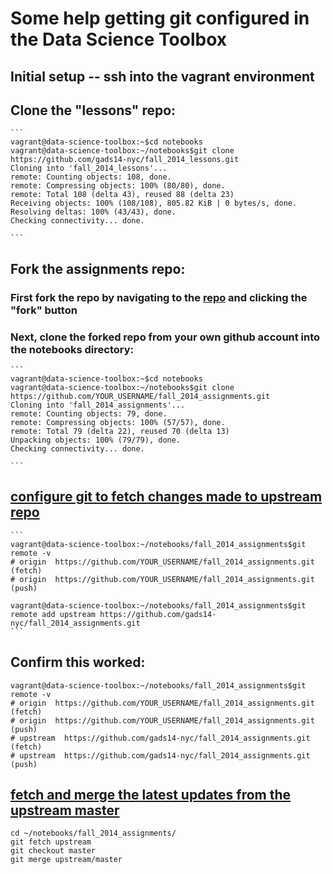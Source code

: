 # Some help getting git configured in the Data Science Toolbox

## Initial setup -- ssh into the vagrant environment
## **Clone** the "lessons" repo:

	```
	vagrant@data-science-toolbox:~$cd notebooks
	vagrant@data-science-toolbox:~/notebooks$git clone https://github.com/gads14-nyc/fall_2014_lessons.git
	Cloning into 'fall_2014_lessons'...
	remote: Counting objects: 108, done.
	remote: Compressing objects: 100% (80/80), done.
	remote: Total 108 (delta 43), reused 88 (delta 23)
	Receiving objects: 100% (108/108), 805.82 KiB | 0 bytes/s, done.
	Resolving deltas: 100% (43/43), done.
	Checking connectivity... done.

	```
## **Fork** the assignments repo:
### First fork the repo by navigating to the [repo](https://github.com/gads14-nyc/fall_2014_assignments) and clicking the "fork" button

### Next, clone the forked repo from your own github account into the notebooks directory:
	```
	vagrant@data-science-toolbox:~$cd notebooks
	vagrant@data-science-toolbox:~/notebooks$git clone https://github.com/YOUR_USERNAME/fall_2014_assignments.git
	Cloning into 'fall_2014_assignments'...
	remote: Counting objects: 79, done.
	remote: Compressing objects: 100% (57/57), done.
	remote: Total 79 (delta 22), reused 70 (delta 13)
	Unpacking objects: 100% (79/79), done.
	Checking connectivity... done.

	```

## [configure git to fetch changes made to upstream repo](https://help.github.com/articles/configuring-a-remote-for-a-fork)

	```
    vagrant@data-science-toolbox:~/notebooks/fall_2014_assignments$git remote -v
    # origin  https://github.com/YOUR_USERNAME/fall_2014_assignments.git (fetch)
    # origin  https://github.com/YOUR_USERNAME/fall_2014_assignments.git (push)

    vagrant@data-science-toolbox:~/notebooks/fall_2014_assignments$git remote add upstream https://github.com/gads14-nyc/fall_2014_assignments.git
    ```

## Confirm this worked:
   ```
   vagrant@data-science-toolbox:~/notebooks/fall_2014_assignments$git remote -v
   # origin  https://github.com/YOUR_USERNAME/fall_2014_assignments.git (fetch)
   # origin  https://github.com/YOUR_USERNAME/fall_2014_assignments.git (push)
   # upstream  https://github.com/gads14-nyc/fall_2014_assignments.git (fetch)
   # upstream  https://github.com/gads14-nyc/fall_2014_assignments.git (push)
   ```
    
## [fetch and merge the latest updates from the upstream master](https://help.github.com/articles/syncing-a-fork)
   
   ```
   cd ~/notebooks/fall_2014_assignments/
   git fetch upstream
   git checkout master
   git merge upstream/master
   ```
